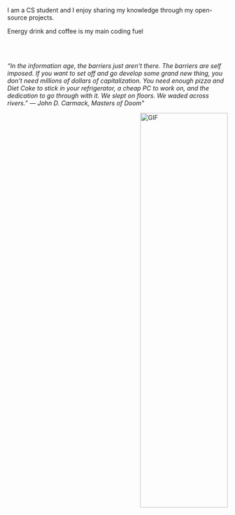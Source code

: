 I am a CS student and I enjoy sharing my knowledge through my open-source projects.

Energy drink and coffee is my main coding fuel 

<br> </br>

<i>“In the information age, the barriers just aren't there. The barriers are self imposed. If you want to set off and go develop some grand new thing, you don't need millions of dollars of capitalization. You need enough pizza and Diet Coke to stick in your refrigerator, a cheap PC to work on, and the dedication to go through with it. We slept on floors. We waded across rivers.” ― John D. Carmack, Masters of Doom"</i>

<img align="right" alt="GIF" src="https://github.com/user-attachments/assets/82a2924d-a9f4-4a23-8aea-d139e20f24ca" style="width: 200px; height: 900;" />
